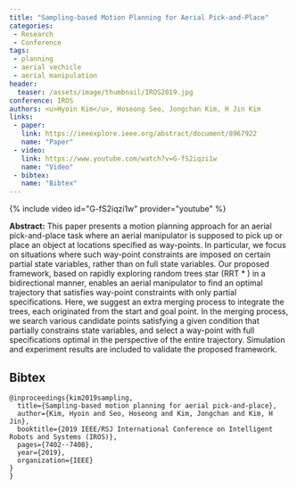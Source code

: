 ```yaml
---
title: "Sampling-based Motion Planning for Aerial Pick-and-Place"
categories:
 - Research
 - Conference
tags:
 - planning
 - aerial vechicle
 - aerial manipulation
header:
  teaser: /assets/image/thumbnail/IROS2019.jpg
conference: IROS
authors: <u>Hyoin Kim</u>, Hoseong Seo, Jongchan Kim, H Jin Kim
links: 
 - paper: 
   link: https://ieeexplore.ieee.org/abstract/document/8967922
   name: "Paper"
 - video:
   link: https://www.youtube.com/watch?v=G-fS2iqzi1w
   name: "Video"
 - bibtex: 
   name: "Bibtex"
---
```


{% include video id="G-fS2iqzi1w" provider="youtube" %}

**Abstract:** This paper presents a motion planning approach for an aerial pick-and-place task where an aerial manipulator is supposed to pick up or place an object at locations specified as way-points. In particular, we focus on situations where such way-point constraints are imposed on certain partial state variables, rather than on full state variables. Our proposed framework, based on rapidly exploring random trees star (RRT * ) in a bidirectional manner, enables an aerial manipulator to find an optimal trajectory that satisfies way-point constraints with only partial specifications. Here, we suggest an extra merging process to integrate the trees, each originated from the start and goal point. In the merging process, we search various candidate points satisfying a given condition that partially constrains state variables, and select a way-point with full specifications optimal in the perspective of the entire trajectory. Simulation and experiment results are included to validate the proposed framework.

## Bibtex <a id="bibtex"></a>
```
@inproceedings{kim2019sampling,
  title={Sampling-based motion planning for aerial pick-and-place},
  author={Kim, Hyoin and Seo, Hoseong and Kim, Jongchan and Kim, H Jin},
  booktitle={2019 IEEE/RSJ International Conference on Intelligent Robots and Systems (IROS)},
  pages={7402--7408},
  year={2019},
  organization={IEEE}
}
}
```
